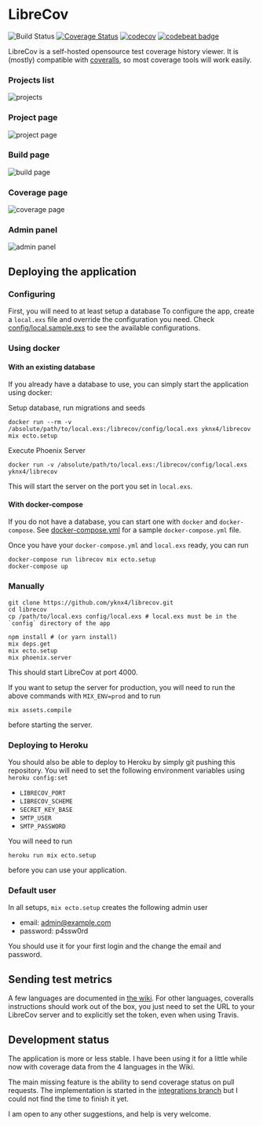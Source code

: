 # LibreCov

![Build Status](https://github.com/yknx4/librecov/actions/workflows/tests.yml/badge.svg)
[![Coverage Status](https://www.librecov.com/projects/1/badge.svg)](https://www.librecov.com/projects/1)
[![codecov](https://codecov.io/gh/yknx4/librecov/branch/main/graph/badge.svg?token=Q9kaFXoFTn)](https://codecov.io/gh/yknx4/librecov)
[![codebeat badge](https://codebeat.co/badges/c1031e2a-2da1-4bd3-9654-26999b8c6478)](https://codebeat.co/projects/github-com-yknx4-librecov-main)

LibreCov is a self-hosted opensource test coverage history viewer.
It is (mostly) compatible with [coveralls](https://coveralls.io/), so most
coverage tools will work easily.

### Projects list

![projects](https://cloud.githubusercontent.com/assets/1436271/21740030/45ce95d6-d4ef-11e6-8d09-fac4aa7d5f00.png)

### Project page

![project page](https://cloud.githubusercontent.com/assets/1436271/21740031/45d0bafa-d4ef-11e6-93dc-0decbbd1d973.png)

### Build page

![build page](https://cloud.githubusercontent.com/assets/1436271/21740029/45cd825e-d4ef-11e6-9a55-ab19be6a3690.png)

### Coverage page

![coverage page](https://cloud.githubusercontent.com/assets/1436271/21740028/45cca55a-d4ef-11e6-9515-6b8672549dbd.png)

### Admin panel

![admin panel](https://cloud.githubusercontent.com/assets/1436271/21740375/adaaaa08-d4fb-11e6-916b-439a2eaeeb3b.png)

## Deploying the application

### Configuring

First, you will need to at least setup a database
To configure the app, create a `local.exs` file and override the configuration you need.
Check [config/local.sample.exs](https://github.com/yknx4/librecov/blob/main/config/local.sample.exs) to see the available configurations.

### Using docker

#### With an existing database

If you already have a database to use, you can simply start the application using docker:

Setup database, run migrations and seeds

```
docker run --rm -v /absolute/path/to/local.exs:/librecov/config/local.exs yknx4/librecov mix ecto.setup
```

Execute Phoenix Server

```
docker run -v /absolute/path/to/local.exs:/librecov/config/local.exs yknx4/librecov
```

This will start the server on the port you set in `local.exs`.

#### With docker-compose

If you do not have a database, you can start one with `docker` and `docker-compose`. See [docker-compose.yml](https://github.com/yknx4/librecov/blob/main/docker-compose.yml) for a sample `docker-compose.yml` file.

Once you have your `docker-compose.yml` and `local.exs` ready, you can run

```
docker-compose run librecov mix ecto.setup
docker-compose up
```

### Manually

```
git clone https://github.com/yknx4/librecov.git
cd librecov
cp /path/to/local.exs config/local.exs # local.exs must be in the `config` directory of the app

npm install # (or yarn install)
mix deps.get
mix ecto.setup
mix phoenix.server
```

This should start LibreCov at port 4000.

If you want to setup the server for production, you will need to run the above commands
with `MIX_ENV=prod` and to run

```
mix assets.compile
```

before starting the server.

### Deploying to Heroku

You should also be able to deploy to Heroku by simply git pushing this repository.
You will need to set the following environment variables using `heroku config:set`

- `LIBRECOV_PORT`
- `LIBRECOV_SCHEME`
- `SECRET_KEY_BASE`
- `SMTP_USER`
- `SMTP_PASSWORD`

You will need to run

```
heroku run mix ecto.setup
```

before you can use your application.

### Default user

In all setups, `mix ecto.setup` creates the following admin user

- email: admin@example.com
- password: p4ssw0rd

You should use it for your first login and the change the email and password.

## Sending test metrics

A few languages are documented in [the wiki](https://github.com/yknx4/librecov/wiki).
For other languages, coveralls instructions should work out of the box,
you just need to set the URL to your LibreCov server and to explicitly set
the token, even when using Travis.

## Development status

The application is more or less stable. I have been using it
for a little while now with coverage data from the 4 languages in the Wiki.

The main missing feature is the ability to send coverage status on pull requests.
The implementation is started in the [integrations branch](https://github.com/yknx4/librecov/tree/integrations) but I could not find the time to finish it yet.

I am open to any other suggestions, and help is very welcome.
